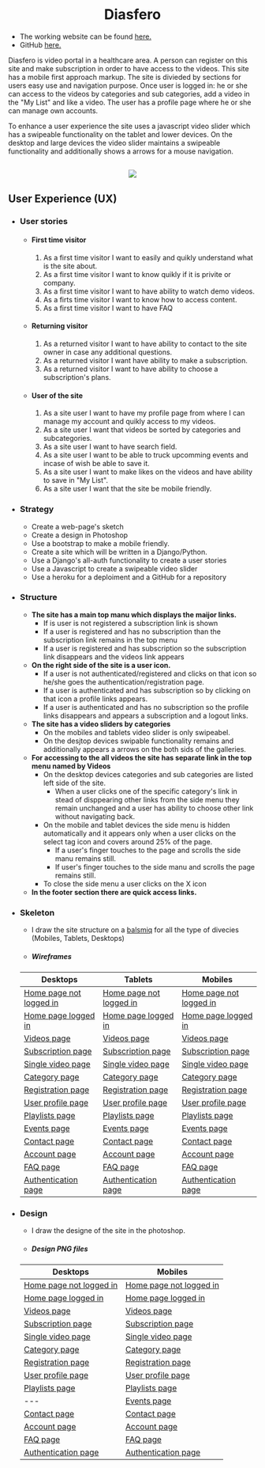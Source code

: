<h1 align="center">Diasfero</h1>



- The working website can be found [here.](https://fsmp.herokuapp.com/)
- GitHub [here.](https://github.com/Aleksandre19/fsmp.git)


Diasfero is video portal in a healthcare area. A person can register on this site and make subscription in order to have access to the videos. This site has a mobile first approach markup. The site is divieded by sections for users easy use and navigation purpose. Once user is logged in: he or she can access to the videos by categories and sub categories, add a video in the "My List" and like a video. The user has a profile page where he or she can manage own accounts.

To enhance a user experience the site uses a javascript video slider which has a swipeable functionality on the tablet and lower devices. On the desktop and large devices the video slider maintains a swipeable functionality and additionally shows a arrows for a mouse navigation.

<h2 align="center"><img src="https://i.ibb.co/t8v4g5G/all-devices-black.png"></h2>
  

## User Experience (UX)

-   ### User stories

    - #### First time visitor
        1. As a first time visitor I want to easily and quikly understand what is the site about.
        2. As a first time visitor I want to know quikly if it is privite or company.
        3. As a first time visitor I  want to have ability to watch demo videos.
        4. As a firts time visitor I want to know how to access content.
        5. As a first time visitor I want to have FAQ

    - #### Returning visitor 
        1. As a returned visitor I want to have ability to contact to the site owner in case any additional questions.
        2. As a returned visitor I want have ability to make a subscription.
        3. As a returned visitor I want to have ability to choose a subscription's plans.

    - #### User of the site
        1. As a site user I want to have my profile page from where I can manage my account and quikly access to my videos.
        2. As a site user I want that videos be sorted by categories and subcategories.
        3. As a site user I want to have search field.
        4. As a site user I want to be able to truck upcomming events and incase of wish be able to save it.
        5. As a site user I want to make likes on the videos and have ability to save in "My List".
        6. As a site user I want that the site be mobile friendly. 



-   ### Strategy
    - Create a web-page's sketch
    - Create a design in Photoshop
    - Use a bootstrap to make a mobile friendly.
    - Create a site which will be written in a Django/Python.
    - Use a Django's all-auth functionality to create a user stories
    - Use a Javascript to create a swipeable video slider
    - Use a heroku for a deploiment and a GitHub for a repository  

- ### Structure
    - **The site has a main top manu which displays the maijor links.**
        - If is user is not registered a subscription link is shown
        - If a user is registered and has no subscription than the subscription link remains in the top menu
        - If a user is registered and has subscription so the subscription link disappears and the videos link appears
    - **On the right side of the site is a user icon.**
        - If a user is not authenticated/registered and clicks on that icon so he/she goes the authentication/registration page.
        - If a user is authenticated and has subscription so by clicking on that icon a profile links appears.
        - If a user is authenticated and has no subscription so the profile links disappears and appears a subscription and a logout links.
    - **The site has a video sliders by categories** 
        - On the mobiles and tablets video slider is only swipeabel.
        - On the desjtop devices swipable functionality remains and additionally appears a arrows on the both sids of the galleries.
    - **For accessing to the all videos the site has separate link in the top menu named by Videos**
        - On the desktop devices categories and sub categories are listed left side of the site.
            - When a user clicks one of the specific category's link in stead of disppearing other links from the side menu they remain unchanged and a user has ability to choose other link without navigating back.
        - On the mobile and tablet devices the side menu is hidden automatically  and it appears only when a user clicks on the select tag icon and covers around 25% of the page.
            - If a user's finger touches to the page and scrolls the side manu remains still.
            - If user's finger touches to the side manu and scrolls the page remains still.
        - To close the side menu a user clicks on the X icon
    - **In the footer section there are quick access links.** 
- ### Skeleton

    - I draw the site structure on a [balsmiq](https://balsamiq.cloud/) for all the type of divecies (Mobiles, Tablets, Desktops)
    - ##### Wireframes
    Desktops | Tablets | Mobiles
    -------- | -------- | -------
    [Home page not logged in](https://github.com/Aleksandre19/fsmpfiles/blob/0465d659bd405065d9b955fd9ccb5c8660f5394e/Desktop/home-not-logged-in.pdf) | [Home page not logged in](https://github.com/Aleksandre19/fsmpfiles/blob/0465d659bd405065d9b955fd9ccb5c8660f5394e/Tablets/tablet-home-not-logged-in.pdf) | [Home page not logged in](https://github.com/Aleksandre19/fsmpfiles/blob/0465d659bd405065d9b955fd9ccb5c8660f5394e/mobile/mobile-home-not-logged.pdf)
    [Home page logged in](https://github.com/Aleksandre19/fsmpfiles/blob/0465d659bd405065d9b955fd9ccb5c8660f5394e/Desktop/home-logged-in.pdf) | [Home page logged in](https://github.com/Aleksandre19/fsmpfiles/blob/0465d659bd405065d9b955fd9ccb5c8660f5394e/Tablets/tablet-home-logged-in.pdf) | [Home page logged in](https://github.com/Aleksandre19/fsmpfiles/blob/0465d659bd405065d9b955fd9ccb5c8660f5394e/mobile/mobile-home-logged-in.pdf)
    [Videos page](https://github.com/Aleksandre19/fsmpfiles/blob/0465d659bd405065d9b955fd9ccb5c8660f5394e/Desktop/videos.pdf) | [Videos page](https://github.com/Aleksandre19/fsmpfiles/blob/0465d659bd405065d9b955fd9ccb5c8660f5394e/Tablets/tablet-videos-page.pdf) | [Videos page](https://github.com/Aleksandre19/fsmpfiles/blob/0465d659bd405065d9b955fd9ccb5c8660f5394e/mobile/mobile-videos.pdf)
    [Subscription page](https://github.com/Aleksandre19/fsmpfiles/blob/0465d659bd405065d9b955fd9ccb5c8660f5394e/Desktop/subscription.pdf) | [Subscription page](https://github.com/Aleksandre19/fsmpfiles/blob/0465d659bd405065d9b955fd9ccb5c8660f5394e/Tablets/tablet-subscription.pdf) | [Subscription page](https://github.com/Aleksandre19/fsmpfiles/blob/0465d659bd405065d9b955fd9ccb5c8660f5394e/mobile/mobile-subscription.pdf)
    [Single video page](https://github.com/Aleksandre19/fsmpfiles/blob/0465d659bd405065d9b955fd9ccb5c8660f5394e/Desktop/single-video.pdf) | [Single video page](https://github.com/Aleksandre19/fsmpfiles/blob/0465d659bd405065d9b955fd9ccb5c8660f5394e/Tablets/tablet-single-video.pdf) | [Single video page](https://github.com/Aleksandre19/fsmpfiles/blob/0465d659bd405065d9b955fd9ccb5c8660f5394e/mobile/mobile-single-video.pdf)
    [Category page](https://github.com/Aleksandre19/fsmpfiles/blob/0465d659bd405065d9b955fd9ccb5c8660f5394e/Desktop/single-category.pdf) | [Category page](https://github.com/Aleksandre19/fsmpfiles/blob/0465d659bd405065d9b955fd9ccb5c8660f5394e/Tablets/tablet-category.pdf) | [Category page](https://github.com/Aleksandre19/fsmpfiles/blob/0465d659bd405065d9b955fd9ccb5c8660f5394e/mobile/mobile-categories.pdf)
    [Registration page](https://github.com/Aleksandre19/fsmpfiles/blob/0465d659bd405065d9b955fd9ccb5c8660f5394e/Desktop/registration.pdf) | [Registration page](https://github.com/Aleksandre19/fsmpfiles/blob/0465d659bd405065d9b955fd9ccb5c8660f5394e/Tablets/tablet-registration.pdf) | [Registration page](https://github.com/Aleksandre19/fsmpfiles/blob/0465d659bd405065d9b955fd9ccb5c8660f5394e/mobile/mobile-registration.pdf)
    [User profile page](https://github.com/Aleksandre19/fsmpfiles/blob/0465d659bd405065d9b955fd9ccb5c8660f5394e/Desktop/profile.pdf) | [User profile page](https://github.com/Aleksandre19/fsmpfiles/blob/0465d659bd405065d9b955fd9ccb5c8660f5394e/Tablets/tablet-profile.pdf) | [User profile page](https://github.com/Aleksandre19/fsmpfiles/blob/0465d659bd405065d9b955fd9ccb5c8660f5394e/mobile/mobile-profile.pdf)
    [Playlists page](https://github.com/Aleksandre19/fsmpfiles/blob/0465d659bd405065d9b955fd9ccb5c8660f5394e/Desktop/playlists.pdf) | [Playlists page](https://github.com/Aleksandre19/fsmpfiles/blob/0465d659bd405065d9b955fd9ccb5c8660f5394e/Tablets/tablet-playlists.pdf) | [Playlists page](https://github.com/Aleksandre19/fsmpfiles/blob/0465d659bd405065d9b955fd9ccb5c8660f5394e/mobile/mobile-playlists.pdf)
    [Events page](https://github.com/Aleksandre19/fsmpfiles/blob/0465d659bd405065d9b955fd9ccb5c8660f5394e/Desktop/events.pdf) | [Events page](https://github.com/Aleksandre19/fsmpfiles/blob/0465d659bd405065d9b955fd9ccb5c8660f5394e/Tablets/tablet-profile-event.pdf) | [Events page](https://github.com/Aleksandre19/fsmpfiles/blob/0465d659bd405065d9b955fd9ccb5c8660f5394e/mobile/mobile-profile-events.pdf)
    [Contact page](https://github.com/Aleksandre19/fsmpfiles/blob/0465d659bd405065d9b955fd9ccb5c8660f5394e/Desktop/contact.pdf) | [Contact page](https://github.com/Aleksandre19/fsmpfiles/blob/0465d659bd405065d9b955fd9ccb5c8660f5394e/Tablets/tablet-contact.pdf) | [Contact page](https://github.com/Aleksandre19/fsmpfiles/blob/0465d659bd405065d9b955fd9ccb5c8660f5394e/mobile/mobile-contact.pdf)
    [Account page](https://github.com/Aleksandre19/fsmpfiles/blob/0465d659bd405065d9b955fd9ccb5c8660f5394e/Desktop/account.pdf) | [Account page](https://github.com/Aleksandre19/fsmpfiles/blob/0465d659bd405065d9b955fd9ccb5c8660f5394e/Tablets/tablet-account.pdf) | [Account page](https://github.com/Aleksandre19/fsmpfiles/blob/f3d81024785ccd8e829bafd2d23fa0f9d76180f7/mobile/mobile-sccount.pdf)
    [FAQ page](https://github.com/Aleksandre19/fsmpfiles/blob/0465d659bd405065d9b955fd9ccb5c8660f5394e/Desktop/FAQ.pdf) | [FAQ page](https://github.com/Aleksandre19/fsmpfiles/blob/0465d659bd405065d9b955fd9ccb5c8660f5394e/Tablets/tablet-faq.pdf) | [FAQ page](https://github.com/Aleksandre19/fsmpfiles/blob/f3d81024785ccd8e829bafd2d23fa0f9d76180f7/mobile/mobile-faq.pdf)
    [Authentication page](https://github.com/Aleksandre19/fsmpfiles/blob/0465d659bd405065d9b955fd9ccb5c8660f5394e/Desktop/Authentication.pdf) | [Authentication page](https://github.com/Aleksandre19/fsmpfiles/blob/0465d659bd405065d9b955fd9ccb5c8660f5394e/Tablets/tablet-authentication.pdf) | [Authentication page](https://github.com/Aleksandre19/fsmpfiles/blob/f3d81024785ccd8e829bafd2d23fa0f9d76180f7/mobile/mobile-authentication.pdf)
- ### Design
    - I draw the designe of the site in the photoshop.
    - ##### Design PNG files
    Desktops | Mobiles
    -------- | --------
    [Home page not logged in](https://github.com/Aleksandre19/fsmpfiles/blob/92c67c17e2cdfe0d9ad4d5541f649fb11b0f29b0/design/desktop/home-not-logged-in.png) | [Home page not logged in](https://github.com/Aleksandre19/fsmpfiles/blob/92c67c17e2cdfe0d9ad4d5541f649fb11b0f29b0/design/mobile/home-not-logged-in.png)
    [Home page logged in](https://github.com/Aleksandre19/fsmpfiles/blob/92c67c17e2cdfe0d9ad4d5541f649fb11b0f29b0/design/desktop/home-not-logged-in.png) | [Home page logged in](https://github.com/Aleksandre19/fsmpfiles/blob/92c67c17e2cdfe0d9ad4d5541f649fb11b0f29b0/design/mobile/home-logged-in.png)
    [Videos page](https://github.com/Aleksandre19/fsmpfiles/blob/92c67c17e2cdfe0d9ad4d5541f649fb11b0f29b0/design/desktop/videos.png) | [Videos page](https://github.com/Aleksandre19/fsmpfiles/blob/92c67c17e2cdfe0d9ad4d5541f649fb11b0f29b0/design/mobile/videos.png)
    [Subscription page](https://github.com/Aleksandre19/fsmpfiles/blob/92c67c17e2cdfe0d9ad4d5541f649fb11b0f29b0/design/desktop/subscription.png) | [Subscription page](https://github.com/Aleksandre19/fsmpfiles/blob/92c67c17e2cdfe0d9ad4d5541f649fb11b0f29b0/design/mobile/subscription.png)
    [Single video page](https://github.com/Aleksandre19/fsmpfiles/blob/92c67c17e2cdfe0d9ad4d5541f649fb11b0f29b0/design/desktop/single_video.png) | [Single video page](https://github.com/Aleksandre19/fsmpfiles/blob/92c67c17e2cdfe0d9ad4d5541f649fb11b0f29b0/design/mobile/single-video.png)
    [Category page](https://github.com/Aleksandre19/fsmpfiles/blob/92c67c17e2cdfe0d9ad4d5541f649fb11b0f29b0/design/desktop/category.png) | [Category page](https://github.com/Aleksandre19/fsmpfiles/blob/92c67c17e2cdfe0d9ad4d5541f649fb11b0f29b0/design/mobile/category.png)
    [Registration page](https://github.com/Aleksandre19/fsmpfiles/blob/92c67c17e2cdfe0d9ad4d5541f649fb11b0f29b0/design/desktop/registration.png) | [Registration page](https://github.com/Aleksandre19/fsmpfiles/blob/92c67c17e2cdfe0d9ad4d5541f649fb11b0f29b0/design/mobile/registration.png)
    [User profile page](https://github.com/Aleksandre19/fsmpfiles/blob/92c67c17e2cdfe0d9ad4d5541f649fb11b0f29b0/design/desktop/profile.png) | [User profile page](https://github.com/Aleksandre19/fsmpfiles/blob/0465d659bd405065d9b955fd9ccb5c8660f5394e/mobile/mobile-profile.pdf)
    [Playlists page](https://github.com/Aleksandre19/fsmpfiles/blob/92c67c17e2cdfe0d9ad4d5541f649fb11b0f29b0/design/desktop/playlist.png) | [Playlists page](https://github.com/Aleksandre19/fsmpfiles/blob/92c67c17e2cdfe0d9ad4d5541f649fb11b0f29b0/design/mobile/profile.png)
    --- | [Events page](https://github.com/Aleksandre19/fsmpfiles/blob/92c67c17e2cdfe0d9ad4d5541f649fb11b0f29b0/design/mobile/profile-events.png)
    [Contact page](https://github.com/Aleksandre19/fsmpfiles/blob/92c67c17e2cdfe0d9ad4d5541f649fb11b0f29b0/design/desktop/contact.png) | [Contact page](https://github.com/Aleksandre19/fsmpfiles/blob/92c67c17e2cdfe0d9ad4d5541f649fb11b0f29b0/design/mobile/contact.png)
    [Account page](https://github.com/Aleksandre19/fsmpfiles/blob/92c67c17e2cdfe0d9ad4d5541f649fb11b0f29b0/design/desktop/account.png) | [Account page](https://github.com/Aleksandre19/fsmpfiles/blob/3fe6ca7ec642b14eb791bb0206b5ff19cd8fe3e9/design/mobile/account.png)
    [FAQ page](https://github.com/Aleksandre19/fsmpfiles/blob/92c67c17e2cdfe0d9ad4d5541f649fb11b0f29b0/design/desktop/faq.png) | [FAQ page](https://github.com/Aleksandre19/fsmpfiles/blob/92c67c17e2cdfe0d9ad4d5541f649fb11b0f29b0/design/mobile/faq.png)
    [Authentication page](https://github.com/Aleksandre19/fsmpfiles/blob/92c67c17e2cdfe0d9ad4d5541f649fb11b0f29b0/design/desktop/authentication.png) | [Authentication page](https://github.com/Aleksandre19/fsmpfiles/blob/92c67c17e2cdfe0d9ad4d5541f649fb11b0f29b0/design/mobile/authentication.png)
    
    


